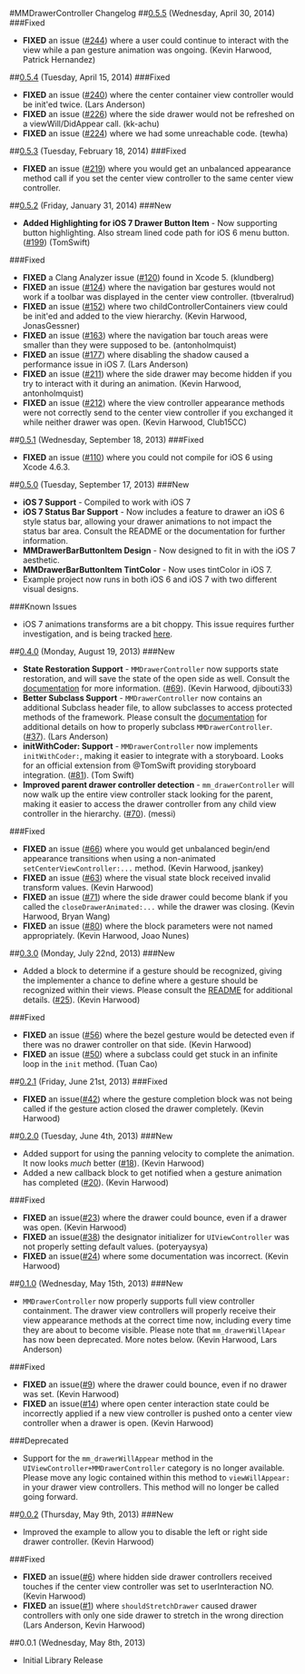#MMDrawerController Changelog
##[0.5.5](https://github.com/mutualmobile/MMDrawerController/releases/tag/0.5.5) (Wednesday, April 30, 2014)
###Fixed
* **FIXED** an issue ([#244](https://github.com/mutualmobile/MMDrawerController/pull/244)) where a user could continue to interact with the view while a pan gesture animation was ongoing. (Kevin Harwood, Patrick Hernandez)

##[0.5.4](https://github.com/mutualmobile/MMDrawerController/releases/tag/0.5.4) (Tuesday, April 15, 2014)
###Fixed
* **FIXED** an issue ([#240](https://github.com/mutualmobile/MMDrawerController/pull/240)) where the center container view controller would be init'ed twice. (Lars Anderson)
* **FIXED** an issue ([#226](https://github.com/mutualmobile/MMDrawerController/pull/226)) where the side drawer would not be refreshed on a viewWill/DidAppear call. (kk-achu)
* **FIXED** an issue ([#224](https://github.com/mutualmobile/MMDrawerController/pull/224)) where we had some unreachable code. (tewha)


##[0.5.3](https://github.com/mutualmobile/MMDrawerController/releases/tag/0.5.3) (Tuesday, February 18, 2014)
###Fixed
* **FIXED** an issue ([#219](https://github.com/mutualmobile/MMDrawerController/pull/219)) where you would get an unbalanced appearance method call if you set the center view controller to the same center view controller.

##[0.5.2](https://github.com/mutualmobile/MMDrawerController/releases/tag/0.5.2) (Friday, January 31, 2014)
###New
* **Added Highlighting for iOS 7 Drawer Button Item** - Now supporting button highlighting. Also stream lined code path for iOS 6 menu button. ([#199](https://github.com/mutualmobile/MMDrawerController/pull/119)) (TomSwift)

###Fixed
* **FIXED** a Clang Analyzer issue ([#120](https://github.com/mutualmobile/MMDrawerController/pull/120)) found in Xcode 5. (klundberg)
* **FIXED** an issue ([#124](https://github.com/mutualmobile/MMDrawerController/pull/124)) where the navigation bar gestures would not work if a toolbar was displayed in the center view controller. (tbveralrud)
* **FIXED** an issue ([#152](https://github.com/mutualmobile/MMDrawerController/pull/152)) where two childControllerContainers view could be init'ed and added to the view hierarchy. (Kevin Harwood, JonasGessner)
* **FIXED** an issue ([#163](https://github.com/mutualmobile/MMDrawerController/pull/163)) where the navigation bar touch areas were smaller than they were supposed to be. (antonholmquist)
* **FIXED** an issue ([#177](https://github.com/mutualmobile/MMDrawerController/pull/177)) where disabling the shadow caused a performance issue in iOS 7. (Lars Anderson)
* **FIXED** an issue ([#211](https://github.com/mutualmobile/MMDrawerController/pull/211)) where the side drawer may become hidden if you try to interact with it during an animation. (Kevin Harwood, antonholmquist)
* **FIXED** an issue ([#212](https://github.com/mutualmobile/MMDrawerController/pull/212)) where the view controller appearance methods were not correctly send to the center view controller if you exchanged it while neither drawer was open. (Kevin Harwood, Club15CC)

##[0.5.1](https://github.com/mutualmobile/MMDrawerController/releases/tag/0.5.1) (Wednesday, September 18, 2013)
###Fixed
* **FIXED** an issue ([#110](https://github.com/mutualmobile/MMDrawerController/pull/110)) where you could not compile for iOS 6 using Xcode 4.6.3.

##[0.5.0](https://github.com/mutualmobile/MMDrawerController/releases/tag/0.5.0) (Tuesday, September 17, 2013)
###New
* **iOS 7 Support** - Compiled to work with iOS 7
* **iOS 7 Status Bar Support** - Now includes a feature to drawer an iOS 6 style status bar, allowing your drawer animations to not impact the status bar area. Consult the README or the documentation for further information.
* **MMDrawerBarButtonItem Design** - Now designed to fit in with the iOS 7 aesthetic.
* **MMDrawerBarButtonItem TintColor** - Now uses tintColor in iOS 7.
* Example project now runs in both iOS 6 and iOS 7 with two different visual designs.

###Known Issues
* iOS 7 animations transforms are a bit choppy. This issue requires further investigation, and is being tracked [here](https://github.com/mutualmobile/MMDrawerController/issues/101).

##[0.4.0](https://github.com/mutualmobile/MMDrawerController/issues?milestone=8&page=1&state=closed) (Monday, August 19, 2013)
###New
* **State Restoration Support** - `MMDrawerController` now supports state restoration, and will save the state of the open side as well. Consult the [documentation](https://github.com/mutualmobile/MMDrawerController#state-restoration) for more information. ([#69](https://github.com/mutualmobile/MMDrawerController/pull/69)). (Kevin Harwood, djibouti33)
* **Better Subclass Support** - `MMDrawerController` now contains an additional Subclass header file, to allow subclasses to access protected methods of the framework. Please consult the [documentation](https://github.com/mutualmobile/MMDrawerController#subclassing) for additional details on how to properly subclass `MMDrawerController`. ([#37](https://github.com/mutualmobile/MMDrawerController/pull/37)). (Lars Anderson)
* **initWithCoder: Support** - `MMDrawerController` now implements `initWithCoder:`, making it easier to integrate with a storyboard. Looks for an official extension from @TomSwift providing storyboard integration. ([#81](https://github.com/mutualmobile/MMDrawerController/pull/81)). (Tom Swift)
* **Improved parent drawer controller detection** - `mm_drawerController` will now walk up the entire view controller stack looking for the parent, making it easier to access the drawer controller from any child view controller in the hierarchy. ([#70](https://github.com/mutualmobile/MMDrawerController/pull/70)). (messi)

###Fixed
* **FIXED** an issue ([#66](https://github.com/mutualmobile/MMDrawerController/pull/66)) where you would get unbalanced begin/end appearance transitions when using a non-animated `setCenterViewController:...` method. (Kevin Harwood, jsankey)
* **FIXED** an issue ([#63](https://github.com/mutualmobile/MMDrawerController/pull/63)) where the visual state block received invalid transform values. (Kevin Harwood)
* **FIXED** an issue ([#71](https://github.com/mutualmobile/MMDrawerController/pull/71)) where the side drawer could become blank if you called the `closeDrawerAnimated:...` while the drawer was closing. (Kevin Harwood, Bryan Wang)
* **FIXED** an issue ([#80](https://github.com/mutualmobile/MMDrawerController/pull/80)) where the block parameters were not named appropriately. (Kevin Harwood, Joao Nunes) 

##[0.3.0](https://github.com/mutualmobile/MMDrawerController/issues?milestone=6&page=1&state=closed) (Monday, July 22nd, 2013)
###New
* Added a block to determine if a gesture should be recognized, giving the implementer a chance to define where a gesture should be recognized within their views. Please consult the [README](https://github.com/mutualmobile/mmdrawercontroller#custom-gesture-recognizer-support) for additional details. ([#25](https://github.com/mutualmobile/MMDrawerController/pull/25)). (Kevin Harwood)

###Fixed
* **FIXED** an issue ([#56](https://github.com/mutualmobile/MMDrawerController/pull/56)) where the bezel gesture would be detected even if there was no drawer controller on that side. (Kevin Harwood)
* **FIXED** an issue ([#50](https://github.com/mutualmobile/MMDrawerController/pull/50)) where a subclass could get stuck in an infinite loop in the `init` method. (Tuan Cao)

##[0.2.1](https://github.com/mutualmobile/MMDrawerController/issues?milestone=7&state=closed) (Friday, June 21st, 2013)
###Fixed
* **FIXED** an issue([#42](https://github.com/mutualmobile/MMDrawerController/issues/42)) where the gesture completion block was not being called if the gesture action closed the drawer completely. (Kevin Harwood)

##[0.2.0](https://github.com/mutualmobile/MMDrawerController/issues?milestone=5&state=closed) (Tuesday, June 4th, 2013)
###New
* Added support for using the panning velocity to complete the animation. It now looks *much* better ([#18](https://github.com/mutualmobile/MMDrawerController/issues/18)). (Kevin Harwood)
* Added a new callback block to get notified when a gesture animation has completed ([#20](https://github.com/mutualmobile/MMDrawerController/issues/20)). (Kevin Harwood)

###Fixed
* **FIXED** an issue([#23](https://github.com/mutualmobile/MMDrawerController/issues/23)) where the drawer could bounce, even if a drawer was open. (Kevin Harwood)
* **FIXED** an issue([#38](https://github.com/mutualmobile/MMDrawerController/issues/38)) the designator initializer for `UIViewController` was not properly setting default values. (poteryaysya)
* **FIXED** an issue([#24](https://github.com/mutualmobile/MMDrawerController/issues/24)) where some documentation was incorrect. (Kevin Harwood)

##[0.1.0](https://github.com/mutualmobile/MMDrawerController/issues?milestone=3&page=1&state=closed) (Wednesday, May 15th, 2013)
###New
* `MMDrawerController` now properly supports full view controller containment. The drawer view controllers will properly receive their view appearance methods at the correct time now, including every time they are about to become visible. Please note that `mm_drawerWillApear` has now been deprecated. More notes below. (Kevin Harwood, Lars Anderson)

###Fixed
* **FIXED** an issue([#9](https://github.com/mutualmobile/MMDrawerController/issues/9)) where the drawer could bounce, even if no drawer was set. (Kevin Harwood)
* **FIXED** an issue([#14](https://github.com/mutualmobile/MMDrawerController/issues/14)) where open center interaction state could be incorrectly applied if a new view controller is pushed onto a center view controller when a drawer is open. (Kevin Harwood)

###Deprecated
* Support for the `mm_drawerWillAppear` method in the `UIViewController+MMDrawerController` category is no longer available. Please move any logic contained within this method to `viewWillAppear:` in your drawer view controllers. This method will no longer be called going forward.

##[0.0.2](https://github.com/mutualmobile/MMDrawerController/issues?milestone=2&state=closed) (Thursday, May 9th, 2013)
###New
* Improved the example to allow you to disable the left or right side drawer controller. (Kevin Harwood)

###Fixed
* **FIXED** an issue([#6](https://github.com/mutualmobile/MMDrawerController/issues/1)) where hidden side drawer controllers received touches if the center view controller was set to userInteraction NO. (Kevin Harwood)
* **FIXED** an issue([#1](https://github.com/mutualmobile/MMDrawerController/issues/1)) where `shouldStretchDrawer` caused drawer controllers with only one side drawer to stretch in the wrong direction (Lars Anderson, Kevin Harwood)

##0.0.1 (Wednesday, May 8th, 2013)
 * Initial Library Release
